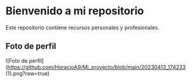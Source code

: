 # Bienvenido a mi repositorio

Este repositorio contiene recursos personales y profesionales.

## Foto de perfil

![Foto de perfil](https://github.com/HoracioA9/Mi_proyecto/blob/main/20230413_174233 (1).png?raw=true)

